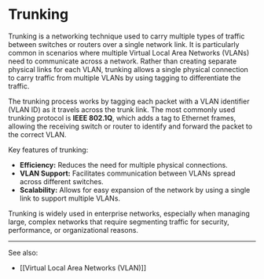
# Trunking

Trunking is a networking technique used to carry multiple types of traffic between switches or routers over a single network link. It is particularly common in scenarios where multiple Virtual Local Area Networks (VLANs) need to communicate across a network. Rather than creating separate physical links for each VLAN, trunking allows a single physical connection to carry traffic from multiple VLANs by using tagging to differentiate the traffic.

The trunking process works by tagging each packet with a VLAN identifier (VLAN ID) as it travels across the trunk link. The most commonly used trunking protocol is **IEEE 802.1Q**, which adds a tag to Ethernet frames, allowing the receiving switch or router to identify and forward the packet to the correct VLAN.

Key features of trunking:

- **Efficiency:** Reduces the need for multiple physical connections.
- **VLAN Support:** Facilitates communication between VLANs spread across different switches.
- **Scalability:** Allows for easy expansion of the network by using a single link to support multiple VLANs.

Trunking is widely used in enterprise networks, especially when managing large, complex networks that require segmenting traffic for security, performance, or organizational reasons.

---

See also:

- [[Virtual Local Area Networks (VLAN)]]